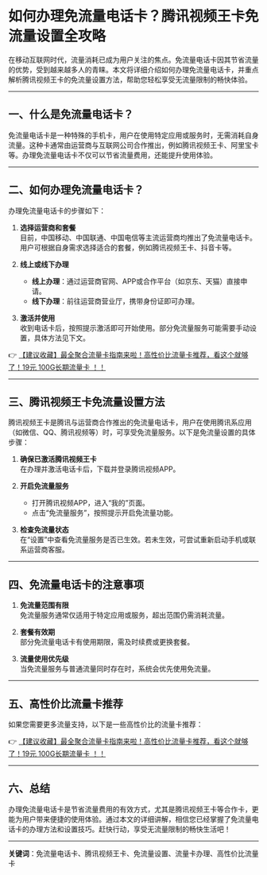 # 如何办理免流量电话卡？腾讯视频王卡免流量设置全攻略

在移动互联网时代，流量消耗已成为用户关注的焦点。免流量电话卡因其节省流量的优势，受到越来越多人的青睐。本文将详细介绍如何办理免流量电话卡，并重点解析腾讯视频王卡的免流量设置方法，帮助您轻松享受无流量限制的畅快体验。

---

## 一、什么是免流量电话卡？

免流量电话卡是一种特殊的手机卡，用户在使用特定应用或服务时，无需消耗自身流量。这种卡通常由运营商与互联网公司合作推出，例如腾讯视频王卡、阿里宝卡等。办理免流量电话卡不仅可以节省流量费用，还能提升使用体验。

---

## 二、如何办理免流量电话卡？

办理免流量电话卡的步骤如下：

1. **选择运营商和套餐**  
   目前，中国移动、中国联通、中国电信等主流运营商均推出了免流量电话卡。用户可根据自身需求选择适合的套餐，例如腾讯视频王卡、抖音卡等。

2. **线上或线下办理**  
   - **线上办理**：通过运营商官网、APP或合作平台（如京东、天猫）直接申请。  
   - **线下办理**：前往运营商营业厅，携带身份证即可办理。

3. **激活并使用**  
   收到电话卡后，按照提示激活即可开始使用。部分免流量服务可能需要手动设置，具体方法见下文。

👉 [【建议收藏】最全聚合流量卡指南来啦！高性价比流量卡推荐，看这个就够了！19元 100G长期流量卡 ！！](https://bit.ly/Liuliangka)

---

## 三、腾讯视频王卡免流量设置方法

腾讯视频王卡是腾讯与运营商合作推出的免流量电话卡，用户在使用腾讯系应用（如微信、QQ、腾讯视频等）时，可享受免流量服务。以下是免流量设置的具体步骤：

1. **确保已激活腾讯视频王卡**  
   在办理并激活电话卡后，下载并登录腾讯视频APP。

2. **开启免流量服务**  
   - 打开腾讯视频APP，进入“我的”页面。  
   - 点击“免流量服务”，按照提示开启免流量功能。

3. **检查免流量状态**  
   在“设置”中查看免流量服务是否已生效。若未生效，可尝试重新启动手机或联系运营商客服。

---

## 四、免流量电话卡的注意事项

1. **免流量范围有限**  
   免流量服务通常仅适用于特定应用或服务，超出范围仍需消耗流量。

2. **套餐有效期**  
   部分免流量电话卡有使用期限，需及时续费或更换套餐。

3. **流量使用优先级**  
   当免流量服务与普通流量同时存在时，系统会优先使用免流量。

---

## 五、高性价比流量卡推荐

如果您需要更多流量支持，以下是一些高性价比的流量卡推荐：

👉 [【建议收藏】最全聚合流量卡指南来啦！高性价比流量卡推荐，看这个就够了！19元 100G长期流量卡 ！！](https://bit.ly/Liuliangka)

---

## 六、总结

办理免流量电话卡是节省流量费用的有效方式，尤其是腾讯视频王卡等合作卡，更能为用户带来便捷的使用体验。通过本文的详细讲解，相信您已经掌握了免流量电话卡的办理方法和设置技巧。赶快行动，享受无流量限制的畅快生活吧！

---

**关键词**：免流量电话卡、腾讯视频王卡、免流量设置、流量卡办理、高性价比流量卡